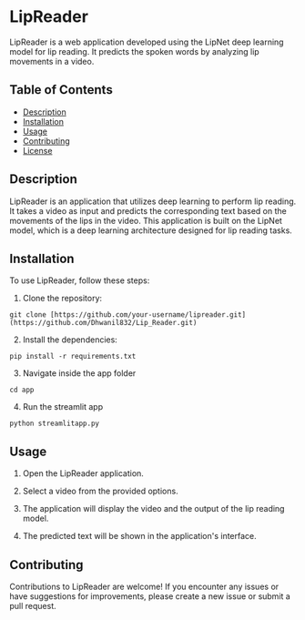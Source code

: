 # LipReader

LipReader is a web application developed using the LipNet deep learning model for lip reading. It predicts the spoken words by analyzing lip movements in a video.

## Table of Contents

- [Description](#description)
- [Installation](#installation)
- [Usage](#usage)
- [Contributing](#contributing)
- [License](#license)

## Description

LipReader is an application that utilizes deep learning to perform lip reading. It takes a video as input and predicts the corresponding text based on the movements of the lips in the video. This application is built on the LipNet model, which is a deep learning architecture designed for lip reading tasks.

## Installation

To use LipReader, follow these steps:

1. Clone the repository:
```shell
git clone [https://github.com/your-username/lipreader.git](https://github.com/Dhwanil832/Lip_Reader.git)
```

2. Install the dependencies:
```shell
pip install -r requirements.txt
```

3. Navigate inside the app folder
```shell
cd app
```

4. Run the streamlit app
```shell
python streamlitapp.py
```

## Usage
1. Open the LipReader application.

2. Select a video from the provided options.

3. The application will display the video and the output of the lip reading model.

4. The predicted text will be shown in the application's interface.

## Contributing
Contributions to LipReader are welcome! If you encounter any issues or have suggestions for improvements, please create a new issue or submit a pull request.
